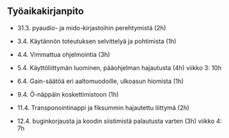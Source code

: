 
## Työaikakirjanpito

- 31.3. pyaudio- ja mido-kirjastoihin perehtymistä (2h)
- 3.4. Käytännön toteutuksen selvittelyä ja pohtimista (1h)
- 4.4. Vimmattua ohjelmointia (3h)
- 5.4. Käyttöliittymän luominen, pääohjelman hajautusta (4h)
viikko 3: 10h

- 6.4. Gain-säätöä eri aaltomuodoille, ulkoasun hiomista (1h)
- 9.4. Ö-näppäin koskettimistoon (1h)
- 11.4. Transponointinappi ja fiksummin hajautettu liittymä (2h)
- 12.4. buginkorjausta ja koodin siistimistä palautusta varten (3h)
viikko 4: 7h
